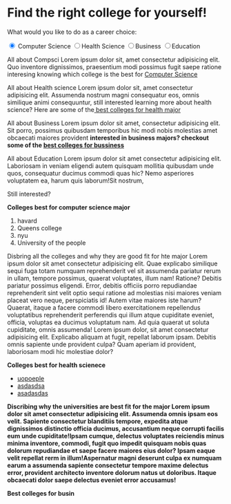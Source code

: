 <head><title>College selection</title></head>
<h1>Find the right college for yourself!</h1>
<p>What would you like to do as a career choice: </p>
<form>
  <input type="radio" name="futureCareer" id="futureCareer" value="cs" checked> Computer Science 
  <input type="radio" name="futureCareer" id="futureCareer" value="med">Health Science
  <input type="radio" name="futureCareer" id="futureCareer" value="Bus">Business
  <input type="radio" name="futureCareer" id="futureCareer" value="edu">Education  
</form>
<p>All about Compsci Lorem ipsum dolor sit, amet consectetur adipisicing elit. Quo inventore dignissimos, praesentium modi possimus fugit saepe ratione  interesing knowing which college is the best for <a href="#compsciMajor">Computer Science</a>
</p>
<p>All about Health science Lorem ipsum dolor sit, amet consectetur adipisicing elit. Assumenda nostrum magni consequatur eos, omnis similique animi consequuntur, still interested learning more about health science? Here are some of the<a href=#med> best colleges for health major</a></p>
<p>All about Business Lorem ipsum dolor sit amet, consectetur adipisicing elit. Sit porro, possimus quibusdam temporibus hic modi nobis molestias amet obcaecati maiores provident <strong> interested in business majors? checkout some of the <a href=#bus>best colleges for bussiness</a></strong></p>
<p>All about Education Lorem ipsum dolor sit amet consectetur adipisicing elit. Laboriosam in veniam eligendi autem quisquam mollitia quibusdam unde quos, consequatur ducimus commodi quas hic? Nemo asperiores voluptatem ea, harum quis laborum!Sit nostrum, </p>
<p>Still interested?</p>


<p id="compsciMajor"><strong>Colleges best for computer science major</strong></p>
<ol>
  <li>havard</li>
  <li>Queens college</li>
  <li>nyu</li>
  <li>University of the people</li>
</ol>

<p>Disbring all the colleges and why they are good fit for hte major Lorem ipsum dolor sit amet consectetur adipisicing elit. Quae explicabo similique sequi fuga totam numquam reprehenderit vel sit assumenda pariatur rerum in ullam, tempore possimus, quaerat voluptates, illum nam! Ratione?
Debitis pariatur possimus eligendi. Error, debitis officiis porro repudiandae reprehenderit sint velit optio sequi ratione ad molestias nisi maiores veniam placeat vero neque, perspiciatis id! Autem vitae maiores iste harum?
Quaerat, itaque a facere commodi libero exercitationem repellendus voluptatibus reprehenderit perferendis qui illum atque cupiditate eveniet, officia, voluptas ea ducimus voluptatum nam. Ad quia quaerat ut soluta cupiditate, omnis assumenda! Lorem ipsum dolor, sit amet consectetur adipisicing elit. Explicabo aliquam at fugit, repellat laborum ipsam. Debitis omnis sapiente unde provident culpa? Quam aperiam id provident, laboriosam modi hic molestiae dolor?</p>

<p id="med"><strong><bold> Colleges best for health scienece</bold></strong></p>
<ul>
  <li><a href="uopeople.edu" target="_blank">uopoeple</a></li>
  <li><a href="school websiite" target="_blank">asdasdsa</a></li>
  <li><a href="school website" traget="_blank">asadasdas</a></li>
</ul>
<p> <strong>Discribing why the universities are best fit for the major</storng> Lorem ipsum dolor sit amet consectetur adipisicing elit. Assumenda omnis ipsam eos velit. Sapiente consectetur blanditiis tempore, expedita atque dignissimos distinctio officia ducimus, accusantium neque corrupti facilis eum unde cupiditate!Ipsam cumque, delectus voluptates reiciendis minus minima inventore, commodi, fugit quo impedit quisquam nobis quas dolorum repudiandae et saepe facere maiores eius dolor? Ipsam eaque velit repellat rerm in illum!Aspernatur magni deserunt culpa ex numquam earum a assumenda sapiente consectetur tempore maxime delectus error, provident architecto inventore dolorum natus ut doloribus. Itaque obcaecati dolor saepe delectus eveniet error accusamus!</p>

<p id="bus"><strong>Best colleges for busin</strong>  
